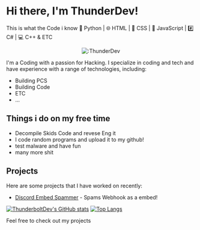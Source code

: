 # Hi there, I'm ThunderDev!

This is what the Code i know 
🐍 Python | 🌐 HTML | 🎨 CSS | 🚀 JavaScript | #️⃣ C# | 💻 C++ & ETC

<p align="center"><img src="https://count.getloli.com/get/@:ThunderDev" alt=":ThunderDev" /></p>

I'm a Coding with a passion for Hacking. I specialize in coding and tech and have experience with a range of technologies, including:

- Building PCS
- Building Code
- ETC
- ...

## Things i do on my free time

- Decompile Skids Code and revese Eng it 
- I code random programs and upload it to my github!
- test malware and have fun
- many more shit

## Projects

Here are some projects that I have worked on recently:

- [Discord Embed Spammer](https://github.com/ThunderboltDev/Thunder-Webhook-Spammer) - Spams Webhook as a embed!

[![ThunderboltDev's GitHub stats](https://github-readme-stats.vercel.app/api?username=ThunderboltDev&show_icons=true&theme=dark)](https://github.com/ThunderboltDev) 
[![Top Langs](https://github-readme-stats.vercel.app/api/top-langs/?username=ThunderboltDev&layout=compact&theme=dark)](https://github.com/ThunderboltDev)


Feel free to check out my projects 
